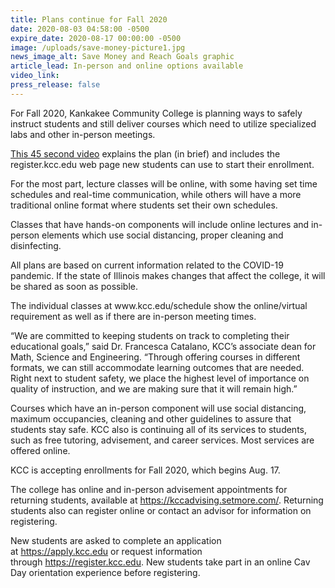 ```yaml
---
title: Plans continue for Fall 2020
date: 2020-08-03 04:58:00 -0500
expire_date: 2020-08-17 00:00:00 -0500
image: /uploads/save-money-picture1.jpg
news_image_alt: Save Money and Reach Goals graphic
article_lead: In-person and online options available
video_link:
press_release: false
---
```


For Fall 2020, Kankakee Community College is planning ways to safely instruct students and still deliver courses which need to utilize specialized labs and other in-person meetings.&nbsp;

<div><p><a target="_blank" rel="noopener" href="https://youtu.be/cD3niIebY9c">This 45 second video</a> explains the plan (in brief) and includes the register.kcc.edu web page new students can use to start their enrollment.&nbsp;</p><p>For the most part, lecture classes will be online, with some having set time schedules and real-time communication, while others will have a more traditional online format where students set their own schedules.</p><p>Classes that have hands-on components will include online lectures and in-person elements which use social distancing, proper cleaning and disinfecting.</p><p>All plans are based on current information related to the COVID-19 pandemic. If the state of Illinois makes changes that affect the college, it will be shared as soon as possible.</p><p>The individual classes at www.kcc.edu/schedule show the online/virtual requirement as well as if there are in-person meeting times. &nbsp;</p><p>&ldquo;We are committed to keeping students on track to completing their educational goals,&rdquo; said Dr. Francesca Catalano, KCC&rsquo;s associate dean for Math, Science and Engineering. &ldquo;Through offering courses in different formats, we can still accommodate learning outcomes that are needed. Right next to student safety, we place the highest level of importance on quality of instruction, and we are making sure that it will remain high.&rdquo;</p><p>Courses which have an in-person component will use social distancing, maximum occupancies, cleaning and other guidelines to assure that students stay safe. KCC also is continuing all of its services to students, such as free tutoring, advisement, and career services. Most services are offered online.</p><p>KCC is accepting enrollments for Fall 2020, which begins Aug. 17.&nbsp;</p><p>The college has online and in-person advisement appointments for returning students, available at&nbsp;<a target="_blank" href="https://kccadvising.setmore.com/https://kccadvising.setmore.com/">https://kccadvising.setmore.com/</a>. Returning students also can register online or contact an advisor for information on registering.</p><p>New students are asked to complete an application at&nbsp;<a href="https://apply.kcc.edu/">https://apply.kcc.edu</a>&nbsp;or request information through&nbsp;<a href="https://register.kcc.edu/">https://register.kcc.edu</a>. New students take part in an online Cav Day orientation experience before registering.</p></div>
